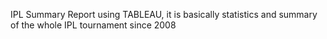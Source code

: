 
IPL Summary Report  using TABLEAU, it is basically statistics and summary of the whole IPL tournament since 2008
